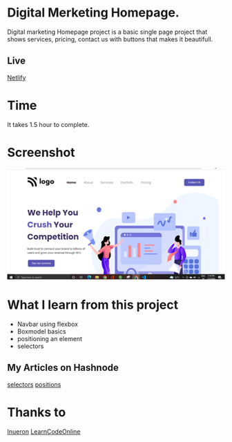 # Digital Merketing Homepage.
 Digital marketing Homepage project is a basic single page project that shows services, pricing, contact us with buttons that makes it beautifull.
 
 ## Live
 [Netlify](https://digital-marketing-page-page.netlify.app/)

 # Time
 It takes 1.5 hour to complete.

 # Screenshot
 ![Digital meketing](./digital%20merketing.PNG)

# What I learn from this project
* Navbar using flexbox
* Boxmodel basics
* positioning an element
* selectors

## My Articles on Hashnode

[selectors](https://vikas360.hashnode.dev/css-selector-guide)
[positions](https://vikas360.hashnode.dev/positioning-in-css)

# Thanks to
[Inueron](https://ineuron.ai/)
[LearnCodeOnline](https://web.learncodeonline.in/)
